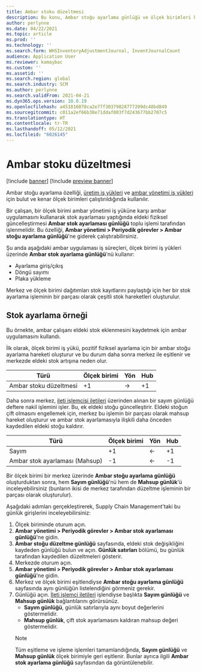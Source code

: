 ```yaml
---
title: Ambar stoku düzeltmesi
description: Bu konu, Ambar stoğu ayarlama günlüğü ve ölçek birimleri kullanırken işleme hakkında bilgi sağlar.
author: perlynne
ms.date: 04/22/2021
ms.topic: article
ms.prod: ''
ms.technology: ''
ms.search.form: WHSInventoryAdjustmentJournal, InventJournalCount
audience: Application User
ms.reviewer: kamaybac
ms.custom: ''
ms.assetid: ''
ms.search.region: global
ms.search.industry: SCM
ms.author: perlynne
ms.search.validFrom: 2021-04-21
ms.dyn365.ops.version: 10.0.19
ms.openlocfilehash: a451816078ca2e77f30379828777209dc48bd849
ms.sourcegitcommit: c011a2ef66b38e71ddaf003f7d243677bb2707c5
ms.translationtype: HT
ms.contentlocale: tr-TR
ms.lasthandoff: 05/12/2021
ms.locfileid: "6026145"
---
```

# <a name="warehouse-inventory-adjustment"></a>Ambar stoku düzeltmesi

[!include [banner](../includes/banner.md)]
[!include [preview banner](../includes/preview-banner.md)]

Ambar stoğu ayarlama özelliği, [üretim iş yükleri](cloud-edge-workload-manufacturing.md) ve [ambar yönetimi iş yükleri](cloud-edge-workload-warehousing.md) için bulut ve kenar ölçek birimleri çalıştırıldığında kullanılır.

Bir çalışan, bir ölçek birimi ambar yönetimi iş yüküne karşı ambar uygulamasını kullanarak stok ayarlaması yaptığında eldeki fiziksel güncelleştirmesi **Ambar stok ayarlaması günlüğü** toplu işlemi tarafından işlenmelidir. Bu özelliği, **Ambar yönetimi > Periyodik görevler > Ambar stoğu ayarlama günlüğü**'ne giderek çalıştırabilirsiniz.

Şu anda aşağıdaki ambar uygulaması iş süreçleri, ölçek birimi iş yükleri üzerinde **Ambar stok ayarlama günlüğü**'nü kullanır:

- Ayarlama giriş/çıkış
- Döngü sayımı
- Plaka yükleme

Merkez ve ölçek birimi dağıtımları stok kayıtlarını paylaştığı için her bir stok ayarlama işleminin bir parçası olarak çeşitli stok hareketleri oluşturulur.

## <a name="inventory-adjustment-example"></a>Stok ayarlama örneği

Bu örnekte, ambar çalışanı eldeki stok eklenmesini kaydetmek için ambar uygulamasını kullandı.

İlk olarak, ölçek birimi iş yükü, pozitif fiziksel ayarlama için bir ambar stoğu ayarlama hareketi oluşturur ve bu durum daha sonra merkez ile eşitlenir ve merkezde eldeki stok artışına neden olur.

| Türü                                    | Ölçek birimi | Yön | Hub |
|-----------------------------------------|------------|-----------|-----|
| Ambar stoku düzeltmesi          | +1         | ->        | +1  |

Daha sonra merkez, [ileti işlemcisi iletileri](cloud-edge-message-processor-messages.md) üzerinden alınan bir sayım günlüğü deftere nakil işlemini işler. Bu, ek eldeki stoğu güncelleştirir. Eldeki stoğun çift olmasını engellemek için, merkez bu işlemin bir parçası olarak mahsup hareket oluşturur ve ambar stok ayarlamasıyla ilişkili daha önceden kaydedilen eldeki stoğu kaldırır.

| Türü                                    | Ölçek birimi | Yön | Hub |
|-----------------------------------------|------------|-----------|-----|
| Sayım                                | +1         | <-        | +1  |
| Ambar stok ayarlaması (Mahsup) | -1         | <-        | -1  |

Bir ölçek birimi bir merkez üzerinde **Ambar stoğu ayarlama günlüğü** oluşturduktan sonra, hem **Sayım günlüğü**'nü hem de **Mahsup günlük**'ü inceleyebilirsiniz (bunların ikisi de merkez tarafından düzeltme işleminin bir parçası olarak oluşturulur).

Aşağıdaki adımları gerçekleştirerek, Supply Chain Management'taki bu günlük girişlerini inceleyebilirsiniz:

1. Ölçek biriminde oturum açın.
1. **Ambar yönetimi \> Periyodik görevler \> Ambar stok ayarlaması günlüğü**'ne gidin.
1. **Ambar stoğu düzeltme günlüğü** sayfasında, eldeki stok değişikliğini kaydeden günlüğü bulun ve açın. **Günlük satırları** bölümü, bu günlük tarafından kaydedilen düzeltmeleri gösterir.
1. Merkezde oturum açın.
1. **Ambar yönetimi \> Periyodik görevler \> Ambar stok ayarlaması günlüğü**'ne gidin.
1. Merkez ve ölçek birimi eşitlendiyse **Ambar stoğu ayarlama günlüğü** sayfasında aynı günlüğün listelendiğini görmeniz gerekir.
1. Günlüğü açın. [İleti işlemci iletileri](cloud-edge-message-processor-messages.md) işlendiyse başlıkta **Sayım günlüğü** ve **Mahsup günlük** bağlantılarını görürsünüz.
    - **Sayım günlüğü**, günlük satırlarıyla aynı boyut değerlerini göstermelidir.
    - **Mahsup günlük**, çift stok ayarlamasını kaldıran mahsup değeri göstermelidir.
    > [!NOTE]
    > Tüm eşitleme ve işleme işlemleri tamamlandığında, **Sayım günlüğü** ve **Mahsup günlük** ölçek birimiyle geri eşitlenir. Bunlar ayrıca ilgili **Ambar stok ayarlama günlüğü** sayfasından da görüntülenebilir.
